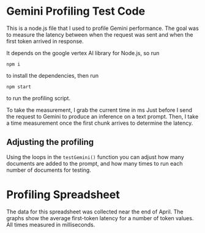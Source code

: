 # Gemini Profiling Test Code

This is a node.js file that I used to profile Gemini performance.
The goal was to measure the latency between when the request was sent and when the first token arrived in response. 

It depends on the google vertex AI library for Node.js, so run
```
npm i
```
to install the dependencies, then run
```
npm start
```
to run the profiling script. 



To take the measurement, I grab the current time in ms Just before I send the request to Gemini
to produce an inference on a text prompt.
Then, I take a time measurement once the first chunk arrives to determine the latency.


## Adjusting the profiling
Using the loops in the `testGemini()` function you can adjust how many documents are added to the prompt, and how many times to run each number of documents for testing.


# Profiling Spreadsheet
The data for this spreadsheet was collected near the end of April. 
The graphs show the average first-token latency for a number of token values.
All times measured in milliseconds.